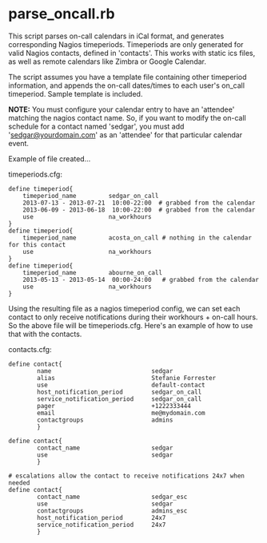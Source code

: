 parse_oncall.rb
===============

This script parses on-call calendars in iCal format, and generates corresponding Nagios timeperiods. Timeperiods are only generated for valid Nagios contacts, defined in 'contacts'. This works with static ics files, as well as remote calendars like Zimbra or Google Calendar.

The script assumes you have a template file containing other timeperiod information, and appends the on-call dates/times to each user's on_call timeperiod. Sample template is included.

**NOTE:**
You must configure your calendar entry to have an 'attendee' matching the nagios contact name. So, if you want to modify the on-call schedule for a contact named 'sedgar', you must add 'sedgar@yourdomain.com' as an 'attendee' for that particular calendar event.

Example of file created...

timeperiods.cfg:
```
define timeperiod{
    timeperiod_name         sedgar_on_call
    2013-07-13 - 2013-07-21  10:00-22:00  # grabbed from the calendar
    2013-06-09 - 2013-06-18  10:00-22:00  # grabbed from the calendar
    use                     na_workhours
}
define timeperiod{
    timeperiod_name         acosta_on_call # nothing in the calendar for this contact
    use                     na_workhours
}
define timeperiod{
    timeperiod_name         abourne_on_call
    2013-05-13 - 2013-05-14  00:00-24:00   # grabbed from the calendar
    use                     na_workhours
}
```

Using the resulting file as a nagios timeperiod config, we can set each contact to only receive notifications during their workhours + on-call hours. So the above file will be timeperiods.cfg. Here's an example of how to use that with the contacts.

contacts.cfg:
```
define contact{
        name                            sedgar
        alias                           Stefanie Forrester
        use                             default-contact
        host_notification_period        sedgar_on_call
        service_notification_period     sedgar_on_call
        pager                           +1222333444
        email                           me@mydomain.com
        contactgroups                   admins
        }

define contact{
        contact_name                    sedgar
        use                             sedgar
        }

# escalations allow the contact to receive notifications 24x7 when needed
define contact{
        contact_name                    sedgar_esc
        use                             sedgar
        contactgroups                   admins_esc
        host_notification_period        24x7
        service_notification_period     24x7
        }
```
